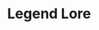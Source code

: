 ---
title: "Legend Lore"
index:
  - legend-lore
permalink: /spells/legend-lore/
tags:
  - Spell
  - 5th Level
  - Divination
available_for:
  - Bard
  - Cleric
  - Wizard
level: "5th Level"
school: "Divination"
comp:
  - V
  - S
  - M
material: "incense worth at least 250 gp, which the spell consumes, and four ivory strips worth at least 50 gp each."
cast_time: "10 Minutes"
description: |
  Name or describe a person, place, or object. The spell brings to your mind a brief summary of the significant lore about the thing you named. The lore might consist of current tales, forgotten stories, or even secret lore that has never been widely known. If the thing you named isn't of legendary importance, you gain no information. The more information you already have about the thing, the more precise and detailed the information you receive is.

  The information you learn is accurate but might be couched in figurative language. For example, if you have a mysterious magic axe on hand the spell might yield this information: "Woe to the evildoer whose hand touches the axe, for even the haft slices the hand of the evil ones. Only a true Child of Stone, lover and beloved of Moradin, may awaken the true powers of the axe, and only with the sacred word *Rudnogg* on the lips."
excerpt: "Name or describe a person, place, or object."
source: "Basic Rules"
---